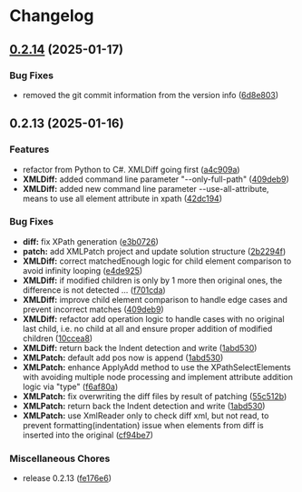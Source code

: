 # Changelog

## [0.2.14](https://github.com/chemodun/x4_XMLDiffAndPatch/compare/v0.2.13...v0.2.14) (2025-01-17)


### Bug Fixes

* removed the git commit information from the version info ([6d8e803](https://github.com/chemodun/x4_XMLDiffAndPatch/commit/6d8e803415c0155b400cde475ff129e6accf9a8f))

## 0.2.13 (2025-01-16)


### Features

* refactor from Python to C#. XMLDiff going first ([a4c909a](https://github.com/chemodun/x4_XMLDiffAndPatch/commit/a4c909a1fdf4999f0e8a1ea78ac92f1008f62ffa))
* **XMLDiff:** added command line parameter "--only-full-path" ([409deb9](https://github.com/chemodun/x4_XMLDiffAndPatch/commit/409deb97500d0f31781b6ffad96005b71e41bb9a))
* **XMLDiff:** added new command line parameter --use-all-attribute, means to use all element attribute in xpath ([42dc194](https://github.com/chemodun/x4_XMLDiffAndPatch/commit/42dc19439c2f149a5d7c3ca164eacfd8c2570abf))


### Bug Fixes

* **diff:** fix XPath generation ([e3b0726](https://github.com/chemodun/x4_XMLDiffAndPatch/commit/e3b0726ee1e5636c6196ad85b57de13a6d279bb1))
* **patch:** add XMLPatch project and update solution structure ([2b2294f](https://github.com/chemodun/x4_XMLDiffAndPatch/commit/2b2294f198f7aba7a674324b26e513ff8cb8044c))
* **XMLDiff:** correct matchedEnough logic for child element comparison to avoid infinity looping ([e4de925](https://github.com/chemodun/x4_XMLDiffAndPatch/commit/e4de925b7023c4ce1f07e36bcc5d4aad7541c3fb))
* **XMLDiff:** if modified children is only by 1 more then original ones, the difference is not detected ... ([f701cda](https://github.com/chemodun/x4_XMLDiffAndPatch/commit/f701cda64143ad3318d4583dcd678cd3c59a006c))
* **XMLDiff:** improve child element comparison to handle edge cases and prevent incorrect matches ([409deb9](https://github.com/chemodun/x4_XMLDiffAndPatch/commit/409deb97500d0f31781b6ffad96005b71e41bb9a))
* **XMLDiff:** refactor add operation logic to handle cases with no original last child, i.e. no child at all and ensure proper addition of modified children ([10ccea8](https://github.com/chemodun/x4_XMLDiffAndPatch/commit/10ccea815ee516c2a094df185facf413250b732e))
* **XMLDiff:** return back the Indent detection and write ([1abd530](https://github.com/chemodun/x4_XMLDiffAndPatch/commit/1abd530bcb8a8b928b6e415ad3ea5d857a22b20e))
* **XMLPatch:** default add pos now is append ([1abd530](https://github.com/chemodun/x4_XMLDiffAndPatch/commit/1abd530bcb8a8b928b6e415ad3ea5d857a22b20e))
* **XMLPatch:** enhance ApplyAdd method to use the XPathSelectElements with avoiding multiple node processing  and implement attribute addition logic via "type" ([f6af80a](https://github.com/chemodun/x4_XMLDiffAndPatch/commit/f6af80a0969fda7394108b09e7613c2b99dc3a01))
* **XMLPatch:** fix overwriting the diff files by result of patching ([55c512b](https://github.com/chemodun/x4_XMLDiffAndPatch/commit/55c512b0e31e8b312403001524dfd7bc9a1a4f05))
* **XMLPatch:** return back the Indent detection and write ([1abd530](https://github.com/chemodun/x4_XMLDiffAndPatch/commit/1abd530bcb8a8b928b6e415ad3ea5d857a22b20e))
* **XMLPatch:** use XmlReader only to check diff xml, but not read, to prevent formatting(indentation) issue when elements from diff is inserted into the original ([cf94be7](https://github.com/chemodun/x4_XMLDiffAndPatch/commit/cf94be7d0c3a7387f0fc938018ed21461c47d400))


### Miscellaneous Chores

* release 0.2.13 ([fe176e6](https://github.com/chemodun/x4_XMLDiffAndPatch/commit/fe176e6f792434dea0adca576a5f725f8949d0e2))
